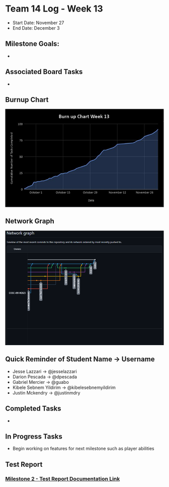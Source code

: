 # Team 14 Log - Week 13
- Start Date: November 27
- End Date: December 3

## Milestone Goals:
- 

## Associated Board Tasks
- 

## Burnup Chart
![](screenshots/burnup_chart_week13.JPG)

## Network Graph
![](screenshots/networkgraph_week13.png)

## Quick Reminder of Student Name → Username
- Jesse Lazzari → @jesselazzari
- Darion Pescada → @dpescada
- Gabriel Mercier → @guabo
- Kibele Sebnem Yildirim → @kibelesebnemyildirim
- Justin Mckendry → @justinmdry

## Completed Tasks
-

## In Progress Tasks
- Begin working on features for next milestone such as player abilities

## Test Report 
### [Milestone 2 - Test Report Documentation Link](../../tests/Test_log.md)
